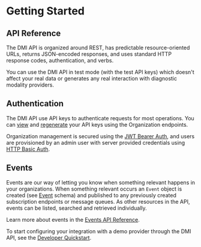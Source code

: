 # Getting Started

## API Reference
The DMI API is organized around REST, has predictable resource-oriented URLs, returns JSON-encoded responses, and uses standard HTTP response codes, authentication, and verbs.

You can use the DMI API in test mode (with the test API keys) which doesn't affect your real data or generates any real interaction with diagnostic modality providers.

## Authentication
The DMI API use API keys to authenticate requests for most operations. You can [view](/docs/dmi/api/operations/list-organization-keys) and [regenerate](/docs/dmi/api/operations/update-a-organization-key) your API keys using the Organization endpoints.

Organization management is secured using the [JWT Bearer Auth](https://jwt.io/introduction), and users are provisioned by an admin user with server provided credentials using [HTTP Basic Auth](https://en.wikipedia.org/wiki/Basic_access_authentication).

## Events
Events are our way of letting you know when something relevant happens in your organizations. When something relevant occurs an `Event` object is created (see [Event](/docs/dmi/schemas/event) schema) and published to any previously created subscription endpoints or message queues. As other resources in the API, events can be listed, searched and retrieved individually. 

Learn more about events in the [Events API Reference](docs/orders-and-results/events.md).

To start configuring your integration with a demo provider through the DMI API, see the [Developer Quickstart](03-developer-quickstart.md).
